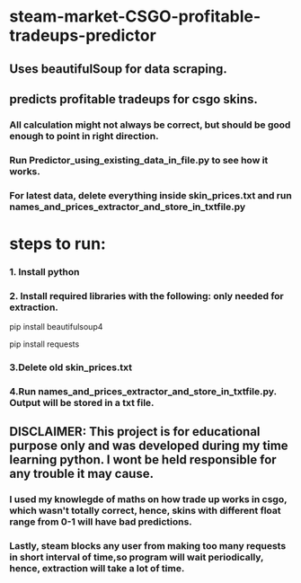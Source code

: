 # steam-market-CSGO-profitable-tradeups-predictor

## Uses beautifulSoup for data scraping.
## predicts profitable tradeups for csgo skins. 

### All calculation might not always be correct, but should be good enough to point in right direction. 
### Run Predictor_using_existing_data_in_file.py to see how it works. 
### For latest data, delete everything inside skin_prices.txt and run names_and_prices_extractor_and_store_in_txtfile.py

# steps to run:
### 1. Install python 

### 2. Install required libraries with the following: only needed for extraction.
pip install beautifulsoup4 

pip install requests 

### 3.Delete old skin_prices.txt 

### 4.Run names_and_prices_extractor_and_store_in_txtfile.py. Output will be stored in a txt file.

## DISCLAIMER: This project is for educational purpose only and was developed during my time learning python. I wont be held responsible for any trouble it may cause.
### I used my knowlegde of maths on how trade up works in csgo, which wasn't totally correct, hence, skins with different float range from 0-1 will have bad predictions. 
### Lastly, steam blocks any user from making too many requests in short interval of time,so program will wait periodically, hence, extraction will take a lot of time. 


